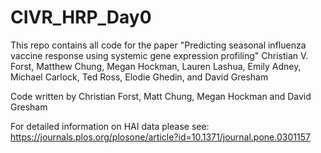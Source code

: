 # CIVR_HRP_Day0
This repo contains all code for the paper "Predicting seasonal influenza vaccine response using systemic gene expression profiling"
Christian V. Forst, Matthew Chung, Megan Hockman, Lauren Lashua, Emily Adney, Michael Carlock, Ted Ross, Elodie Ghedin, and David Gresham

Code written by Christian Forst, Matt Chung, Megan Hockman and David Gresham

For detailed information on HAI data please see: https://journals.plos.org/plosone/article?id=10.1371/journal.pone.0301157
